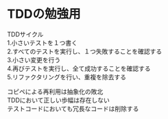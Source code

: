 # TDDの勉強用

TDDサイクル  
1.小さいテストを１つ書く  
2.すべてのテストを実行し、１つ失敗することを確認する  
3.小さい変更を行う  
4.再びテストを実行し、全て成功することを確認する  
5.リファクタリングを行い、重複を除去する  
  
コピペによる再利用は抽象化の敗北  
TDDにおいて正しい歩幅は存在しない  
テストコードにおいても冗長なコードは削除する  